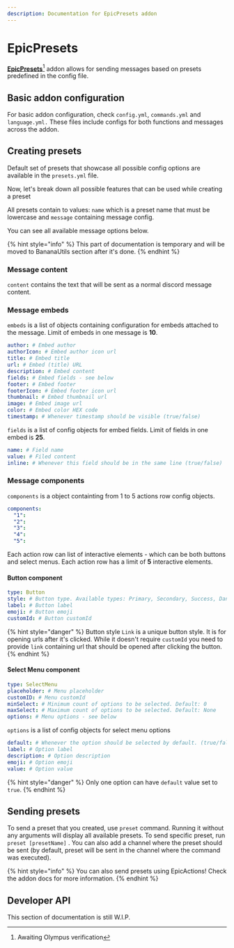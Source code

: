 ```yaml
---
description: Documentation for EpicPresets addon
---
```


# EpicPresets

[**EpicPresets**](#user-content-fn-1)[^1] addon allows for sending messages based on presets predefined in the config file.

## Basic addon configuration

For basic addon configuration, check `config.yml`, `commands.yml` and `language.yml.` These files include configs for both functions and messages across the addon.&#x20;

## Creating presets

Default set of presets that showcase all possible config options are available in the `presets.yml` file.

Now, let's break down all possible features that can be used while creating a preset

&#x20;All presets contain to values: `name` which is a preset name that must be lowercase and `message` containing message config.

You can see all available message options below.

{% hint style="info" %}
This part of documentation is temporary and will be moved to BananaUtils section after it's done.
{% endhint %}

### Message content

`content` contains the text that will be sent as a normal discord message content.

### Message embeds

`embeds` is a list of objects containing configuration for embeds attached to the message. Limit of embeds in one message is **10**.

```yaml
author: # Embed author
authorIcon: # Embed author icon url
title: # Embed title
url: # Embed (title) URL
description: # Embed content
fields: # Embed fields - see below
footer: # Embed footer
footerIcon: # Embed footer icon url
thumbnail: # Embed thumbnail url
image: # Embed image url
color: # Embed color HEX code
timestamp: # Whenever timestamp should be visible (true/false)
```

`fields` is a list of config objects for embed fields. Limit of fields in one embed is **25**.

```yaml
name: # Field name
value: # Filed content
inline: # Whenever this field should be in the same line (true/false)
```

### Message components

`components` is a object containting from 1 to 5 actions row config objects.

```yaml
components:
  "1":
  "2":
  "3":
  "4":
  "5":
```

Each action row can list of interactive elements - which can be both buttons and select menus. Each action row has a limit of **5** interactive elements.

#### Button component

```yaml
type: Button
style: # Button type. Available types: Primary, Secondary, Success, Danger, Link
label: # Button label
emoji: # Button emoji
customId: # Button customId
```

{% hint style="danger" %}
Button style `Link` is a unique button style. It is for opening urls after it's clicked. While it doesn't require `customId` you need to provide `link` containing url that should be opened after clicking the button.
{% endhint %}

#### Select Menu component

```yaml
type: SelectMenu
placeholder: # Menu placeholder
customID: # Menu customId
minSelect: # Minimum count of options to be selected. Default: 0
maxSelect: # Maximum count of options to be selected. Default: None 
options: # Menu options - see below
```

`options` is a list of config objects for select menu options

```yaml
default: # Whenever the option should be selected by default. (true/false)
label: # Option label
description: # Option description
emoji: # Option emoji
value: # Option value
```

{% hint style="danger" %}
Only one option can have `default` value set to `true`.
{% endhint %}

## Sending presets

To send a preset that you created, use `preset` command. Running it without any arguments will display all available presets. To send specific preset, run `preset [presetName]` . You can also add a channel where the preset should be sent (by default, preset will be sent in the channel where the command was executed).

{% hint style="info" %}
You can also send presets using EpicActions! Check the addon docs for more information.
{% endhint %}

## Developer API

This section of documentation is still W.I.P.

[^1]: Awaiting Olympus verification
